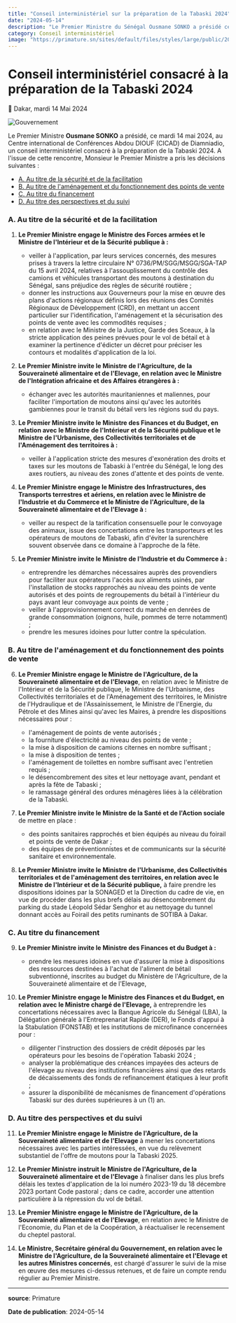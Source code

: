 ```yaml
---
title: "Conseil interministériel sur la préparation de la Tabaski 2024"
date: "2024-05-14"
description: "Le Premier Ministre du Sénégal Ousmane SONKO a présidé ce Mardi 14 mai 2024 un conseil interministériel sur la préparation de la Tabaski 2024"
category: Conseil interministériel
image: "https://primature.sn/sites/default/files/styles/large/public/2024-05/CIM%20Tabaski%202024_0.jpg"
---
```


# Conseil interministériel consacré à la préparation de la Tabaski 2024

📅 Dakar, mardi 14 Mai 2024

<img src="https://primature.sn/sites/default/files/styles/large/public/2024-05/CIM%20Tabaski%202024_0.jpg" alt="Gouvernement" loading="lazy">

Le Premier Ministre **Ousmane SONKO** a présidé, ce mardi 14 mai 2024, au Centre international de Conférences Abdou DIOUF (CICAD) de Diamniadio, un conseil interministériel consacré à la préparation de la Tabaski 2024. A l'issue de cette rencontre, Monsieur le Premier Ministre a pris les décisions suivantes :

- [A. Au titre de la sécurité et de la facilitation](#a-au-titre-de-la-sécurité-et-de-la-facilitation)
- [B. Au titre de l'aménagement et du fonctionnement des points de vente](#b-au-titre-de-laménagement-et-du-fonctionnement-des-points-de-vente)
- [C. Au titre du financement](#c-au-titre-du-financement)
- [D. Au titre des perspectives et du suivi](#d-au-titre-des-perspectives-et-du-suivi)

### A. Au titre de la sécurité et de la facilitation

1. **Le Premier Ministre engage le Ministre des Forces armées et le Ministre de l'Intérieur et de la Sécurité publique à :**

   - veiller à l'application, par leurs services concernés, des mesures prises à travers la lettre circulaire N° 0736/PM/SGG/MSGG/SGA-TAP du 15 avril 2024, relatives à l'assouplissement du contrôle des camions et véhicules transportant des moutons à destination du Sénégal, sans préjudice des règles de sécurité routière ;
   - donner les instructions aux Gouverneurs pour la mise en œuvre des plans d'actions régionaux définis lors des réunions des Comités Régionaux de Développement (CRD), en mettant un accent particulier sur l'identification, l'aménagement et la sécurisation des points de vente avec les commodités requises ;
   - en relation avec le Ministre de la Justice, Garde des Sceaux, à la stricte application des peines prévues pour le vol de bétail et à examiner la pertinence d'édicter un décret pour préciser les contours et modalités d'application de la loi.

2. **Le Premier Ministre invite le Ministre de l'Agriculture, de la Souveraineté alimentaire et de l'Elevage, en relation avec le Ministre de l'Intégration africaine et des Affaires étrangères à :**

   - échanger avec les autorités mauritaniennes et maliennes, pour faciliter l'importation de moutons ainsi qu'avec les autorités gambiennes pour le transit du bétail vers les régions sud du pays.

3. **Le Premier Ministre invite le Ministre des Finances et du Budget, en relation avec le Ministre de l'Intérieur et de la Sécurité publique et le Ministre de l'Urbanisme, des Collectivités territoriales et de l'Aménagement des territoires à :**

   - veiller à l'application stricte des mesures d'exonération des droits et taxes sur les moutons de Tabaski à l'entrée du Sénégal, le long des axes routiers, au niveau des zones d'attente et des points de vente.

4. **Le Premier Ministre engage le Ministre des Infrastructures, des Transports terrestres et aériens, en relation avec le Ministre de l'Industrie et du Commerce et le Ministre de l'Agriculture, de la Souveraineté alimentaire et de l'Elevage à :**

   - veiller au respect de la tarification consensuelle pour le convoyage des animaux, issue des concertations entre les transporteurs et les opérateurs de moutons de Tabaski, afin d'éviter la surenchère souvent observée dans ce domaine à l'approche de la fête.

5. **Le Premier Ministre invite le Ministre de l'Industrie et du Commerce à :**
   - entreprendre les démarches nécessaires auprès des provendiers pour faciliter aux opérateurs l'accès aux aliments usinés, par l'installation de stocks rapprochés au niveau des points de vente autorisés et des points de regroupements du bétail à l'intérieur du pays avant leur convoyage aux points de vente ;
   - veiller à l'approvisionnement correct du marché en denrées de grande consommation (oignons, huile, pommes de terre notamment) ;
   - prendre les mesures idoines pour lutter contre la spéculation.

### B. Au titre de l'aménagement et du fonctionnement des points de vente

6. **Le Premier Ministre engage le Ministre de l'Agriculture, de la Souveraineté alimentaire et de l'Elevage**, en relation avec le Ministre de l'Intérieur et de la Sécurité publique, le Ministre de l'Urbanisme, des Collectivités territoriales et de l'Aménagement des territoires, le Ministre de l'Hydraulique et de l'Assainissement, le Ministre de l'Energie, du Pétrole et des Mines ainsi qu'avec les Maires, à prendre les dispositions nécessaires pour :

   - l'aménagement de points de vente autorisés ;
   - la fourniture d'électricité au niveau des points de vente ;
   - la mise à disposition de camions citernes en nombre suffisant ;
   - la mise à disposition de tentes ;
   - l'aménagement de toilettes en nombre suffisant avec l'entretien requis ;
   - le désencombrement des sites et leur nettoyage avant, pendant et après la fête de Tabaski ;
   - le ramassage général des ordures ménagères liées à la célébration de la Tabaski.

7. **Le Premier Ministre invite le Ministre de la Santé et de l'Action sociale** de mettre en place :

   - des points sanitaires rapprochés et bien équipés au niveau du foirail et points de vente de Dakar ;
   - des équipes de préventionnistes et de communicants sur la sécurité sanitaire et environnementale.

8. **Le Premier Ministre invite le Ministre de l'Urbanisme, des Collectivités territoriales et de l'aménagement des territoires, en relation avec le Ministre de l'Intérieur et de la Sécurité publique,** à faire prendre les dispositions idoines par la SONAGED et la Direction du cadre de vie, en vue de procéder dans les plus brefs délais au désencombrement du parking du stade Léopold Sédar Senghor et au nettoyage du tunnel donnant accès au Foirail des petits ruminants de SOTIBA à Dakar.

### C. Au titre du financement

9. **Le Premier Ministre invite le Ministre des Finances et du Budget à :**

   - prendre les mesures idoines en vue d'assurer la mise à dispositions des ressources destinées à l'achat de l'aliment de bétail subventionné, inscrites au budget du Ministère de l'Agriculture, de la Souveraineté alimentaire et de l'Elevage,

10. **Le Premier Ministre engage le Ministre des Finances et du Budget, en relation avec le Ministre chargé de l'Elevage,** à entreprendre les concertations nécessaires avec la Banque Agricole du Sénégal (LBA), la Délégation générale à l'Entreprenariat Rapide (DER), le Fonds d'appui à la Stabulation (FONSTAB) et les institutions de microfinance concernées pour :
    - diligenter l'instruction des dossiers de crédit déposés par les opérateurs pour les besoins de l'opération Tabaski 2024 ;
    - analyser la problématique des créances impayées des acteurs de l'élevage au niveau des institutions financières ainsi que des retards de décaissements des fonds de refinancement étatiques à leur profit ;
    - assurer la disponibilité de mécanismes de financement d'opérations Tabaski sur des durées supérieures à un (1) an.

### D. Au titre des perspectives et du suivi

11. **Le Premier Ministre engage le Ministre de l'Agriculture, de la Souveraineté alimentaire et de l'Elevage** à mener les concertations nécessaires avec les parties intéressées, en vue du relèvement substantiel de l'offre de moutons pour la Tabaski 2025.

12. **Le Premier Ministre instruit le Ministre de l'Agriculture, de la Souveraineté alimentaire et de l'Elevage** à finaliser dans les plus brefs délais les textes d'application de la loi numéro 2023-19 du 18 décembre 2023 portant Code pastoral ; dans ce cadre, accorder une attention particulière à la répression du vol de bétail.

13. **Le Premier Ministre engage le Ministre de l'Agriculture, de la Souveraineté alimentaire et de l'Elevage**, en relation avec le Ministre de l'Economie, du Plan et de la Coopération, à réactualiser le recensement du cheptel pastoral.

14. **Le Ministre, Secrétaire général du Gouvernement, en relation avec le Ministre de l'Agriculture, de la Souveraineté alimentaire et l'Elevage et les autres Ministres concernés**, est chargé d'assurer le suivi de la mise en œuvre des mesures ci-dessus retenues, et de faire un compte rendu régulier au Premier Ministre.

---

**source**: Primature

**Date de publication**: 2024-05-14
